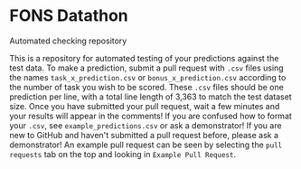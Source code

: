 # FONS Datathon
Automated checking repository

This is a repository for automated testing of your predictions against the test data.
To make a prediction, submit a pull request with `.csv` files using the names `task_x_prediction.csv` or `bonus_x_prediction.csv` according to the number of task you wish to be scored.
These `.csv` files should be one prediction per line, with a total line length of 3,363 to match the test dataset size.
Once you have submitted your pull request, wait a few minutes and your results will appear in the comments! 
If you are confused how to format your `.csv`, see `example_predictions.csv` or ask a demonstrator!
If you are new to GitHub and haven't submitted a pull request before, please ask a demonstrator!
An example pull request can be seen by selecting the `pull requests` tab on the top and looking in `Example Pull Request`.
